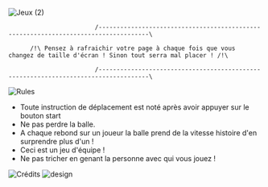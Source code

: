 
![Jeux (2)](https://github.com/Daosre/Pong-Brothers/assets/161069654/d1cc4808-a23e-4be4-a0e9-7e30e154aa09)

                            /------------------------------------------------------------------------------------\
                                    
          /!\ Pensez à rafraichir votre page à chaque fois que vous changez de taille d'écran ! Sinon tout serra mal placer ! /!\
                  
                            /------------------------------------------------------------------------------------\

![Rules](https://github.com/Daosre/Pong-Brothers/assets/161069654/021f5128-ffa9-4fe5-9598-99a8c34500d7)

- Toute instruction de déplacement est noté après avoir appuyer sur le bouton start
- Ne pas perdre la balle.
- A chaque rebond sur un joueur la balle prend de la vitesse histoire d'en surprendre plus d'un !
- Ceci est un jeu d'équipe !
- Ne pas tricher en genant la personne avec qui vous jouez !


![Crédits](https://github.com/Daosre/Pong-Brothers/assets/161069654/26e6b373-735b-457e-a4be-2b443fee9d98)
![design](https://github.com/Daosre/Pong-Brothers/assets/161069654/3c4c61f3-9dab-4ffc-90de-c2d25410a20b)

